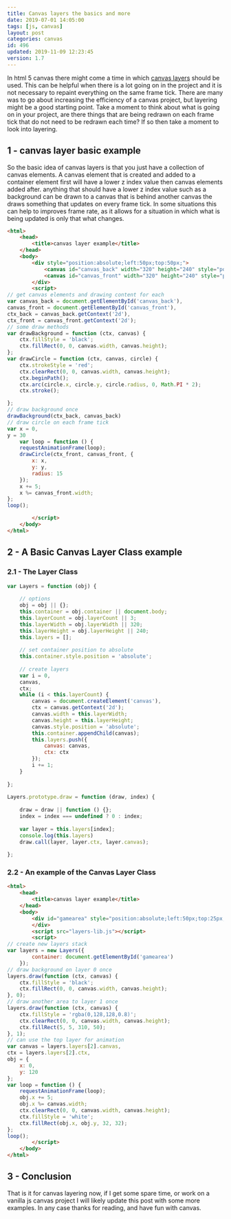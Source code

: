 ```yaml
---
title: Canvas layers the basics and more
date: 2019-07-01 14:05:00
tags: [js, canvas]
layout: post
categories: canvas
id: 496
updated: 2019-11-09 12:23:45
version: 1.7
---
```


In html 5 canvas there might come a time in which [canvas layers](https://stackoverflow.com/questions/3008635/html5-canvas-element-multiple-layers) should be used. This can be helpful when there is a lot going on in the project and it is not necessary to repaint everything on the same frame tick. There are many was to go about increasing the efficiency of a canvas project, but layering might be a good starting point. Take a moment to think about what is going on in your project, are there things that are being redrawn on each frame tick that do not need to be redrawn each time? If so then take a moment to look into layering.

<!-- more -->

## 1 - canvas layer basic example

So the basic idea of canvas layers is that you just have a collection of canvas elements. A canvas element that is created and added to a container element first will have a lower z index value then canvas elements added after. anything that should have a lower z index value such as a background can be drawn to a canvas that is behind another canvas the draws something that updates on every frame tick. In some situations this can help to improves frame rate, as it allows for a situation in which what is being updated is only that what changes.

```html
<html>
    <head>
        <title>canvas layer example</title>
    </head>
    <body>
        <div style="position:absolute;left:50px;top:50px;">
            <canvas id="canvas_back" width="320" height="240" style="position:absolute;"></canvas>
            <canvas id="canvas_front" width="320" height="240" style="position:absolute;"></canvas>
        </div>
        <script>
// get canvas elements and drawing content for each
var canvas_back = document.getElementById('canvas_back'),
canvas_front = document.getElementById('canvas_front'),
ctx_back = canvas_back.getContext('2d'),
ctx_front = canvas_front.getContext('2d');
// some draw methods
var drawBackground = function (ctx, canvas) {
    ctx.fillStyle = 'black';
    ctx.fillRect(0, 0, canvas.width, canvas.height);
};
var drawCircle = function (ctx, canvas, circle) {
    ctx.strokeStyle = 'red';
    ctx.clearRect(0, 0, canvas.width, canvas.height);
    ctx.beginPath();
    ctx.arc(circle.x, circle.y, circle.radius, 0, Math.PI * 2);
    ctx.stroke();

};
// draw background once
drawBackground(ctx_back, canvas_back)
// draw circle on each frame tick
var x = 0,
y = 30
    var loop = function () {
    requestAnimationFrame(loop);
    drawCircle(ctx_front, canvas_front, {
        x: x,
        y: y,
        radius: 15
    });
    x += 5;
    x %= canvas_front.width;
};
loop();

        </script>
    </body>
</html>
```

## 2 - A Basic Canvas Layer Class example

### 2.1 - The Layer Class

```js
var Layers = function (obj) {
 
    // options
    obj = obj || {};
    this.container = obj.container || document.body;
    this.layerCount = obj.layerCount || 3;
    this.layerWidth = obj.layerWidth || 320;
    this.layerHeight = obj.layerHeight || 240;
    this.layers = [];
 
    // set container position to absolute
    this.container.style.position = 'absolute';
 
    // create layers
    var i = 0,
    canvas,
    ctx;
    while (i < this.layerCount) {
        canvas = document.createElement('canvas'),
        ctx = canvas.getContext('2d');
        canvas.width = this.layerWidth;
        canvas.height = this.layerHeight;
        canvas.style.position = 'absolute';
        this.container.appendChild(canvas);
        this.layers.push({
            canvas: canvas,
            ctx: ctx
        });
        i += 1;
    }
 
};
 
Layers.prototype.draw = function (draw, index) {
 
    draw = draw || function () {};
    index = index === undefined ? 0 : index;
 
    var layer = this.layers[index];
    console.log(this.layers)
    draw.call(layer, layer.ctx, layer.canvas);
 
};
```

### 2.2 - An example of the Canvas Layer Class

```html
<html>
    <head>
        <title>canvas layer example</title>
    </head>
    <body>
        <div id="gamearea" style="position:absolute;left:50px;top:25px;">
        </div>
        <script src="layers-lib.js"></script>
        <script>
// create new layers stack
var layers = new Layers({
        container: document.getElementById('gamearea')
    });
// draw background on layer 0 once
layers.draw(function (ctx, canvas) {
    ctx.fillStyle = 'black';
    ctx.fillRect(0, 0, canvas.width, canvas.height);
}, 0);
// draw another area to layer 1 once
layers.draw(function (ctx, canvas) {
    ctx.fillStyle = 'rgba(0,128,128,0.8)';
    ctx.clearRect(0, 0, canvas.width, canvas.height);
    ctx.fillRect(5, 5, 310, 50);
}, 1);
// can use the top layer for animation
var canvas = layers.layers[2].canvas,
ctx = layers.layers[2].ctx,
obj = {
    x: 0,
    y: 120
};
var loop = function () {
    requestAnimationFrame(loop);
    obj.x += 5;
    obj.x %= canvas.width;
    ctx.clearRect(0, 0, canvas.width, canvas.height);
    ctx.fillStyle = 'white';
    ctx.fillRect(obj.x, obj.y, 32, 32);
};
loop();
        </script>
    </body>
</html>
```

## 3 - Conclusion

That is it for canvas layering now, if I get some spare time, or work on a vanilla js canvas project I will likely update this post with some more examples. In any case thanks for reading, and have fun with canvas.